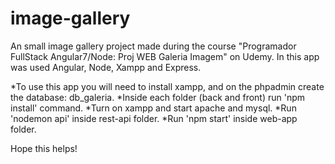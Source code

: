 # image-gallery
 An small image gallery project made during the course "Programador FullStack Angular7/Node: Proj WEB Galeria Imagem" on Udemy. In this app was used Angular, Node, Xampp and Express.

*To use this app you will need to install xampp, and on the phpadmin create the database: db_galeria.
*Inside each folder (back and front) run 'npm install' command.
*Turn on xampp and start apache and mysql.
*Run 'nodemon api' inside rest-api folder.
*Run 'npm start' inside web-app folder.

Hope this helps!
